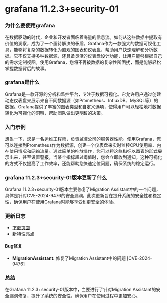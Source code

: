 # grafana 11.2.3+security-01
### 为什么要使用grafana

在数据驱动的时代，企业和开发者面临着海量的信息流。如何从这些数据中提取有价值的洞察，成为了一个亟待解决的矛盾。Grafana作为一款强大的数据可视化工具，能够将复杂的数据转化为直观的图表和仪表盘，帮助用户快速理解和分析数据。它不仅支持多种数据源，还具备灵活的仪表盘设计功能，让用户能够根据自己的需求定制视图。使用Grafana，您将不再被数据的复杂性所困扰，而是能够轻松掌握数据背后的故事。

### grafana是什么

Grafana是一款开源的分析和监控平台，专注于数据可视化。它允许用户通过创建动态仪表盘来展示来自不同数据源（如Prometheus、InfluxDB、MySQL等）的数据。Grafana提供了丰富的图表类型和自定义选项，使得用户可以轻松地将数据转化为可视化的洞察，帮助团队做出更明智的决策。

### 入门示例

想象一下，您是一名运维工程师，负责监控公司的服务器性能。使用Grafana，您可以连接到Prometheus作为数据源，创建一个仪表盘来实时监控CPU使用率、内存使用情况和网络流量。通过简单的拖放操作，您可以将这些指标以图表的形式展示出来，甚至设置警报，当某个指标超过阈值时，您会立即收到通知。这种可视化的方式不仅提高了工作效率，还能帮助您快速定位问题，确保系统的稳定运行。

### grafana 11.2.3+security-01版本更新了什么

Grafana 11.2.3+security-01版本主要修复了Migration Assistant中的一个问题，具体是针对CVE-2024-9476的安全漏洞。此次更新旨在提升系统的安全性和稳定性，确保用户在使用Grafana时能够享受到更安全的体验。

### 更新日志

- [下载页面](https://grafana.com/grafana/download/11.2.3+security-01)  
- [新特性亮点](https://grafana.com/docs/grafana/latest/whatsnew/)  

#### Bug修复
- **MigrationAssistant:** 修复了Migration Assistant中的问题 [CVE-2024-9476]  

### 总结

在Grafana 11.2.3+security-01版本中，主要进行了针对Migration Assistant的安全漏洞修复，提升了系统的安全性，确保用户在使用过程中更加安心。